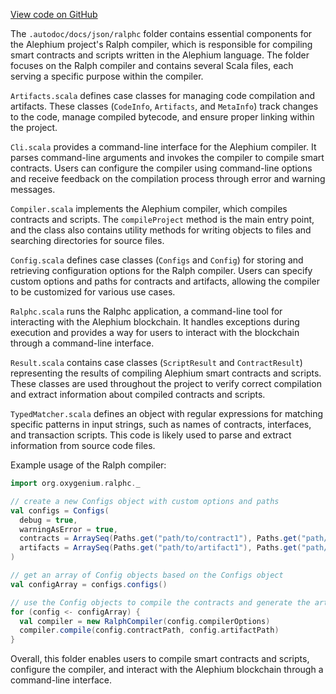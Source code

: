 [View code on GitHub](https://github.com/oxygenium/oxygenium/.autodoc/docs/json/ralphc)

The `.autodoc/docs/json/ralphc` folder contains essential components for the Alephium project's Ralph compiler, which is responsible for compiling smart contracts and scripts written in the Alephium language. The folder focuses on the Ralph compiler and contains several Scala files, each serving a specific purpose within the compiler.

`Artifacts.scala` defines case classes for managing code compilation and artifacts. These classes (`CodeInfo`, `Artifacts`, and `MetaInfo`) track changes to the code, manage compiled bytecode, and ensure proper linking within the project.

`Cli.scala` provides a command-line interface for the Alephium compiler. It parses command-line arguments and invokes the compiler to compile smart contracts. Users can configure the compiler using command-line options and receive feedback on the compilation process through error and warning messages.

`Compiler.scala` implements the Alephium compiler, which compiles contracts and scripts. The `compileProject` method is the main entry point, and the class also contains utility methods for writing objects to files and searching directories for source files.

`Config.scala` defines case classes (`Configs` and `Config`) for storing and retrieving configuration options for the Ralph compiler. Users can specify custom options and paths for contracts and artifacts, allowing the compiler to be customized for various use cases.

`Ralphc.scala` runs the Ralphc application, a command-line tool for interacting with the Alephium blockchain. It handles exceptions during execution and provides a way for users to interact with the blockchain through a command-line interface.

`Result.scala` contains case classes (`ScriptResult` and `ContractResult`) representing the results of compiling Alephium smart contracts and scripts. These classes are used throughout the project to verify correct compilation and extract information about compiled contracts and scripts.

`TypedMatcher.scala` defines an object with regular expressions for matching specific patterns in input strings, such as names of contracts, interfaces, and transaction scripts. This code is likely used to parse and extract information from source code files.

Example usage of the Ralph compiler:

```scala
import org.oxygenium.ralphc._

// create a new Configs object with custom options and paths
val configs = Configs(
  debug = true,
  warningAsError = true,
  contracts = ArraySeq(Paths.get("path/to/contract1"), Paths.get("path/to/contract2")),
  artifacts = ArraySeq(Paths.get("path/to/artifact1"), Paths.get("path/to/artifact2"))
)

// get an array of Config objects based on the Configs object
val configArray = configs.configs()

// use the Config objects to compile the contracts and generate the artifacts
for (config <- configArray) {
  val compiler = new RalphCompiler(config.compilerOptions)
  compiler.compile(config.contractPath, config.artifactPath)
}
```

Overall, this folder enables users to compile smart contracts and scripts, configure the compiler, and interact with the Alephium blockchain through a command-line interface.
